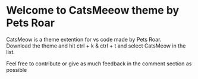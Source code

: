 
<h1>Welcome to CatsMeeow theme by Pets Roar</h1>
<p>CatsMeow is a theme extention for vs code made by Pets Roar.<br>
Download the theme and hit ctrl + k & ctrl + t and select CatsMeow in the list. 
</p>

<p>Feel free to contribute or give as much feedback in the comment section as possible</P>




